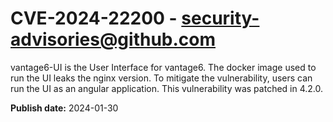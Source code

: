 # CVE-2024-22200 - security-advisories@github.com

vantage6-UI is the User Interface for vantage6. The docker image used to run the UI leaks the nginx version. To mitigate the vulnerability, users can run the UI as an angular application.  This vulnerability was patched in 4.2.0.


**Publish date:** 2024-01-30
